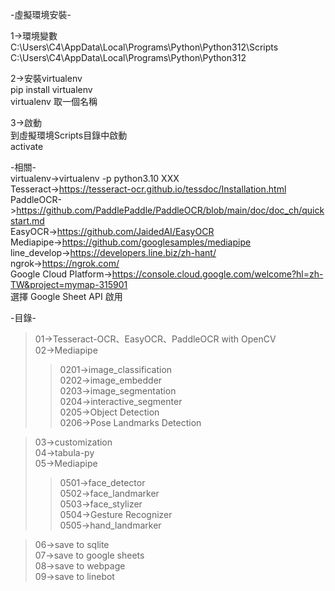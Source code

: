 -虛擬環境安裝-  
 
1->環境變數  
C:\Users\C4\AppData\Local\Programs\Python\Python312\Scripts  
C:\Users\C4\AppData\Local\Programs\Python\Python312  
  
2->安裝virtualenv  
pip install virtualenv  
virtualenv 取一個名稱  
  
3->啟動  
到虛擬環境Scripts目錄中啟動  
activate  
  
-相關-  
virtualenv->virtualenv -p python3.10 XXX  
Tesseract->https://tesseract-ocr.github.io/tessdoc/Installation.html  
PaddleOCR->https://github.com/PaddlePaddle/PaddleOCR/blob/main/doc/doc_ch/quickstart.md  
EasyOCR->https://github.com/JaidedAI/EasyOCR  
Mediapipe->https://github.com/googlesamples/mediapipe  
line_develop->https://developers.line.biz/zh-hant/  
ngrok->https://ngrok.com/  
Google Cloud Platform->https://console.cloud.google.com/welcome?hl=zh-TW&project=mymap-315901  
選擇 Google Sheet API 啟用  

    
-目錄-  
>01->Tesseract-OCR、EasyOCR、PaddleOCR with OpenCV  
>02->Mediapipe  
>>0201->image_classification  
>>0202->image_embedder  
>>0203->image_segmentation  
>>0204->interactive_segmenter  
>>0205->Object Detection  
>>0206->Pose Landmarks Detection  

>03->customization  
>04->tabula-py  
>05->Mediapipe  
>>0501->face_detector  
>>0502->face_landmarker  
>>0503->face_stylizer  
>>0504->Gesture Recognizer  
>>0505->hand_landmarker  

>06->save to sqlite  
>07->save to google sheets  
>08->save to webpage  
>09->save to linebot  
